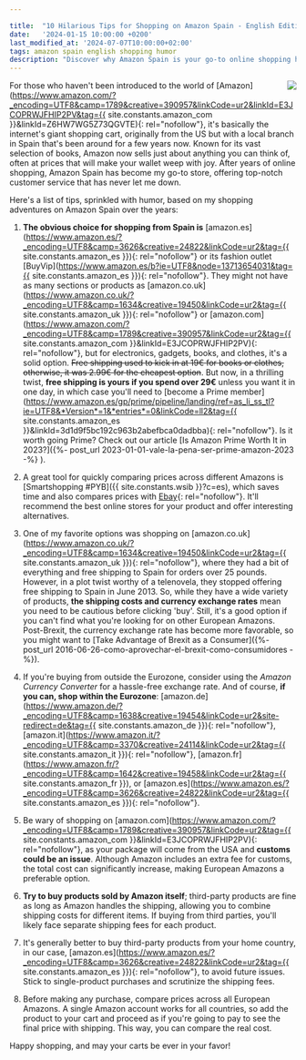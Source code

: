 ```yaml
---

title:  "10 Hilarious Tips for Shopping on Amazon Spain - English Edition"
date:   '2024-01-15 10:00:00 +0200'
last_modified_at: '2024-07-07T10:00:00+02:00'
tags: amazon spain english shopping humor
description: "Discover why Amazon Spain is your go-to online shopping hub. Get tips on navigating Amazon Spain with a twist of humor and save time while you're at it."
---
```

<a rel="nofollow" href='https://www.amazon.es/?_encoding=UTF8&tag={{ site.constants.amazon_es }}&linkCode=ur2&camp=3626&creative=24822'><img style="float: right;" src="https://3.bp.blogspot.com/-y7vepNFwf4I/UQF29es4s1I/AAAAAAAAAO4/Ri2PlmOohMA/s200/Amazon-logo%5B1%5D.jpg"></a>

For those who haven't been introduced to the world of [Amazon](https://www.amazon.com/?_encoding=UTF8&camp=1789&creative=390957&linkCode=ur2&linkId=E3JCOPRWJFHIP2PV&tag={{ site.constants.amazon_com }}&linkId=Z6HW7WG5Z73QGVTE){: rel="nofollow"}, it's basically the internet's giant shopping cart, originally from the US but with a local branch in Spain that's been around for a few years now. Known for its vast selection of books, Amazon now sells just about anything you can think of, often at prices that will make your wallet weep with joy. After years of online shopping, Amazon Spain has become my go-to store, offering top-notch customer service that has never let me down.

Here's a list of tips, sprinkled with humor, based on my shopping adventures on Amazon Spain over the years:

1. **The obvious choice for shopping from Spain is** [amazon.es](https://www.amazon.es/?_encoding=UTF8&camp=3626&creative=24822&linkCode=ur2&tag={{ site.constants.amazon_es }}){: rel="nofollow"} or its fashion outlet [BuyVip](https://www.amazon.es/b?ie=UTF8&node=13713654031&tag={{ site.constants.amazon_es }}){: rel="nofollow"}. They might not have as many sections or products as [amazon.co.uk](https://www.amazon.co.uk/?_encoding=UTF8&camp=1634&creative=19450&linkCode=ur2&tag={{ site.constants.amazon_uk }}){: rel="nofollow"} or [amazon.com](https://www.amazon.com/?_encoding=UTF8&camp=1789&creative=390957&linkCode=ur2&tag={{ site.constants.amazon_com }}&linkId=E3JCOPRWJFHIP2PV){: rel="nofollow"}, but for electronics, gadgets, books, and clothes, it's a solid option. ~~Free shipping used to kick in at 19€ for books or clothes, otherwise, it was 2.99€ for the cheapest option~~. But now, in a thrilling twist, **free shipping is yours if you spend over 29€** unless you want it in one day, in which case you'll need to [become a Prime member](https://www.amazon.es/gp/prime/pipeline/landing/ref=as_li_ss_tl?ie=UTF8&*Version*=1&*entries*=0&linkCode=ll2&tag={{ site.constants.amazon_es }}&linkId=3d1d9f5bc192c963b2abefbca0dadbba){: rel="nofollow"}. Is it worth going Prime? Check out our article [Is Amazon Prime Worth It in 2023?]({%- post_url 2023-01-01-vale-la-pena-ser-prime-amazon-2023 -%} ).

2. A great tool for quickly comparing prices across different Amazons is [Smartshopping #PYB]({{ site.constants.wsib }}?c=es), which saves time and also compares prices with [Ebay](https://rover.ebay.com/rover/1/1185-53479-19255-0/1?icep_ff3=1&pub=5575077854&toolid=10001&campid=5337456056&customid=&ipn=psmain&icep_vectorid=229501&kwid=902099&mtid=824&kw=lg){: rel="nofollow"}. It'll recommend the best online stores for your product and offer interesting alternatives.

3. One of my favorite options was shopping on [amazon.co.uk](https://www.amazon.co.uk/?_encoding=UTF8&camp=1634&creative=19450&linkCode=ur2&tag={{ site.constants.amazon_uk }}){: rel="nofollow"}, where they had a bit of everything and free shipping to Spain for orders over 25 pounds. However, in a plot twist worthy of a telenovela, they stopped offering free shipping to Spain in June 2013. So, while they have a wide variety of products, **the shipping costs and currency exchange rates** mean you need to be cautious before clicking 'buy'. Still, it's a good option if you can't find what you're looking for on other European Amazons. Post-Brexit, the currency exchange rate has become more favorable, so you might want to [Take Advantage of Brexit as a Consumer]({%- post_url 2016-06-26-como-aprovechar-el-brexit-como-consumidores -%}).

4. If you're buying from outside the Eurozone, consider using the *Amazon Currency Converter* for a hassle-free exchange rate. And of course, **if you can, shop within the Eurozone**: [amazon.de](https://www.amazon.de/?_encoding=UTF8&camp=1638&creative=19454&linkCode=ur2&site-redirect=de&tag={{ site.constants.amazon_de }}){: rel="nofollow"}, [amazon.it](https://www.amazon.it/?_encoding=UTF8&camp=3370&creative=24114&linkCode=ur2&tag={{ site.constants.amazon_it }}){: rel="nofollow"}, [amazon.fr](https://www.amazon.fr/?_encoding=UTF8&camp=1642&creative=19458&linkCode=ur2&tag={{ site.constants.amazon_fr }}), or [amazon.es](https://www.amazon.es/?_encoding=UTF8&camp=3626&creative=24822&linkCode=ur2&tag={{ site.constants.amazon_es }}){: rel="nofollow"}.

5. Be wary of shopping on [amazon.com](https://www.amazon.com/?_encoding=UTF8&camp=1789&creative=390957&linkCode=ur2&tag={{ site.constants.amazon_com }}&linkId=E3JCOPRWJFHIP2PV){: rel="nofollow"}, as your package will come from the USA and **customs could be an issue**. Although Amazon includes an extra fee for customs, the total cost can significantly increase, making European Amazons a preferable option.

6. **Try to buy products sold by Amazon itself**; third-party products are fine as long as Amazon handles the shipping, allowing you to combine shipping costs for different items. If buying from third parties, you'll likely face separate shipping fees for each product.

7. It's generally better to buy third-party products from your home country, in our case, [amazon.es](https://www.amazon.es/?_encoding=UTF8&camp=3626&creative=24822&linkCode=ur2&tag={{ site.constants.amazon_es }}){: rel="nofollow"}, to avoid future issues. Stick to single-product purchases and scrutinize the shipping fees.

8. Before making any purchase, compare prices across all European Amazons. A single Amazon account works for all countries, so add the product to your cart and proceed as if you're going to pay to see the final price with shipping. This way, you can compare the real cost.

Happy shopping, and may your carts be ever in your favor!